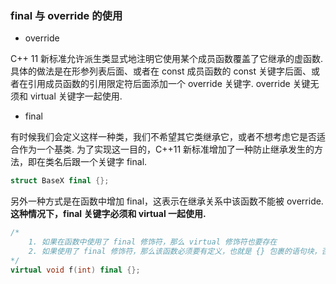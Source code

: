 ### final 与 override 的使用

* override

C++ 11 新标准允许派生类显式地注明它使用某个成员函数覆盖了它继承的虚函数. 具体的做法是在形参列表后面、或者在 const 成员函数的 const 关键字后面、或者在引用成员函数的引用限定符后面添加一个 override 关键字. override 关键无须和 virtual 关键字一起使用.

* final

有时候我们会定义这样一种类，我们不希望其它类继承它，或者不想考虑它是否适合作为一个基类. 为了实现这一目的，C++11 新标准增加了一种防止继承发生的方法，即在类名后跟一个关键字 final.

```c++
struct BaseX final {};
```

另外一种方式是在函数中增加 final，这表示在继承关系中该函数不能被 override. **这种情况下，final 关键字必须和 virtual 一起使用.**

```c++
/*
	1. 如果在函数中使用了 final 修饰符，那么 virtual 修饰符也要存在
	2. 如果使用了 final 修饰符，那么该函数必须要有定义，也就是 {} 包裹的语句块，否则会报编译错误
*/
virtual void f(int) final {};
```
